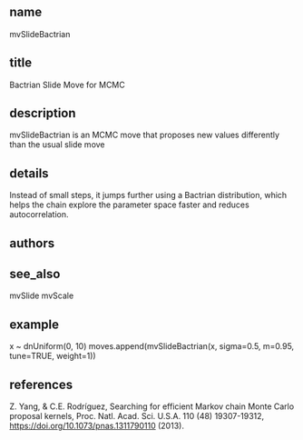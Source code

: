 ## name
mvSlideBactrian
## title
Bactrian Slide Move for MCMC 
## description
mvSlideBactrian is an MCMC move that proposes new values differently than the usual slide move
## details
Instead of small steps, it jumps further using a Bactrian distribution, which helps the chain explore the parameter space faster and reduces autocorrelation.
## authors
## see_also
mvSlide
mvScale
## example
x ~ dnUniform(0, 10)
moves.append(mvSlideBactrian(x, sigma=0.5, m=0.95, tune=TRUE, weight=1))
## references
Z. Yang, & C.E. Rodríguez, Searching for efficient Markov chain Monte Carlo proposal kernels, Proc. Natl. Acad. Sci. U.S.A. 110 (48) 19307-19312, https://doi.org/10.1073/pnas.1311790110 (2013).
